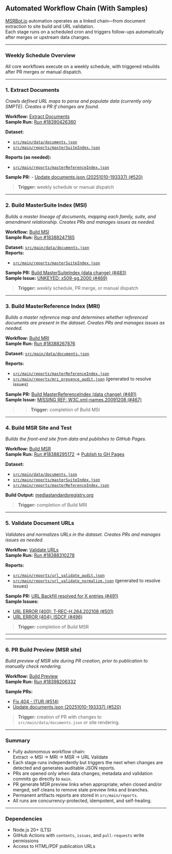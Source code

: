 ## Automated Workflow Chain (With Samples)

[MSRBot.io](https://msrbot.io/) automation operates as a linked chain—from document extraction to site build and URL validation.  
Each stage runs on a scheduled cron and triggers follow-ups automatically after merges or upstream data changes.

---

### Weekly Schedule Overview
All core workflows execute on a weekly schedule, with triggered rebuilds after PR merges or manual dispatch.

---

### 1. Extract Documents
_Crawls defined URL maps to parse and populate data (currently only SMPTE). Creates a PR if changes are found._

**Workflow:** [Extract Documents](https://github.com/PrZ3r/MSRBot.io/actions/workflows/extract-docs.yml)  
**Sample Run:** [Run #18390426360](https://github.com/PrZ3r/MSRBot.io/actions/runs/18390426360/job/52399243873)

**Dataset:**  
- [`src/main/data/documents.json`](https://github.com/PrZ3r/MSRBot.io/blob/main/src/main/data/documents.json)  
- [`src/main/reports/masterSuiteIndex.json`](https://github.com/PrZ3r/MSRBot.io/blob/main/src/main/reports/masterSuiteIndex.json)

**Reports (as needed):**  
- [`src/main/reports/masterReferenceIndex.json`](https://github.com/PrZ3r/MSRBot.io/blob/main/src/main/reports/masterReferenceIndex.json)

**Sample PR:** - [Update documents.json (20251010-193337) (#520)](https://github.com/PrZ3r/MSRBot.io/pull/520)  

>  **Trigger:** weekly schedule or manual dispatch

---

### 2. Build MasterSuite Index (MSI)
_Builds a master lineage of documents, mapping each family, suite, and amendment relationship. Creates PRs and manages issues as needed._

**Workflow:** [Build MSI](https://github.com/PrZ3r/MSRBot.io/actions/workflows/build-master-suite-index.yml)  
**Sample Run:** [Run #18388247185](https://github.com/PrZ3r/MSRBot.io/actions/runs/18388247185)

**Dataset:** [`src/main/data/documents.json`](https://github.com/PrZ3r/MSRBot.io/blob/main/src/main/data/documents.json)  
**Reports:**  
- [`src/main/reports/masterSuiteIndex.json`](https://github.com/PrZ3r/MSRBot.io/blob/main/src/main/reports/masterSuiteIndex.json)

**Sample PR:** [Build MasterSuiteIndex (data change) (#483)](https://github.com/PrZ3r/MSRBot.io/pull/483)  
**Sample Issue:** [UNKEYED: x509-sg.2000 (#469)](https://github.com/PrZ3r/MSRBot.io/issues/469)

> **Trigger:** weekly schedule, PR merge, or manual dispatch

---

### 3. Build MasterReference Index (MRI)
_Builds a master reference map and determines whether referenced documents are present in the dataset. Creates PRs and manages issues as needed._

**Workflow:** [Build MRI](https://github.com/PrZ3r/MSRBot.io/actions/workflows/build-master-reference-index.yml)  
**Sample Run:** [Run #18388267876](https://github.com/PrZ3r/MSRBot.io/actions/runs/18388267876)

**Dataset:** [`src/main/data/documents.json`](https://github.com/PrZ3r/MSRBot.io/blob/main/src/main/data/documents.json)

**Reports:**  
- [`src/main/reports/masterReferenceIndex.json`](https://github.com/PrZ3r/MSRBot.io/blob/main/src/main/reports/masterReferenceIndex.json)  
- [`src/main/reports/mri_presence_audit.json`](https://github.com/PrZ3r/MSRBot.io/blob/main/src/main/reports/mri_presence_audit.json) (generated to resolve issues)

**Sample PR:** [Build MasterReferenceIndex (data change) (#481)](https://github.com/PrZ3r/MSRBot.io/pull/481)  
**Sample Issue:** [MISSING REF: W3C.xml-names.20091208 (#467)](https://github.com/PrZ3r/MSRBot.io/issues/467)

> > **Trigger:** completion of Build MSI

---

### 4. Build MSR Site and Test
_Builds the front-end site from data and publishes to GitHub Pages._

**Workflow:** [Build MSR](https://github.com/PrZ3r/MSRBot.io/actions/workflows/build-msr-site.yml)  
**Sample Run:** [Run #18388295172](https://github.com/PrZ3r/MSRBot.io/actions/runs/18388295172) → [Publish to GH Pages](https://github.com/PrZ3r/MSRBot.io/actions/runs/18388308918)

**Dataset:**  
- [`src/main/data/documents.json`](https://github.com/PrZ3r/MSRBot.io/blob/main/src/main/data/documents.json)  
- [`src/main/reports/masterSuiteIndex.json`](https://github.com/PrZ3r/MSRBot.io/blob/main/src/main/reports/masterSuiteIndex.json)  
- [`src/main/reports/masterReferenceIndex.json`](https://github.com/PrZ3r/MSRBot.io/blob/main/src/main/reports/masterReferenceIndex.json)

**Build Output:** [mediastandardsregistry.org](https://mediastandardsregistry.org/)

> **Trigger:** completion of Build MRI

---

### 5. Validate Document URLs
_Validates and normalizes URLs in the dataset. Creates PRs and manages issues as needed._

**Workflow:** [Validate URLs](https://github.com/PrZ3r/MSRBot.io/actions/workflows/validate-urls.yml)  
**Sample Run:** [Run #18388310278](https://github.com/PrZ3r/MSRBot.io/actions/runs/18388310278)

**Reports:**  
- [`src/main/reports/url_validate_audit.json`](https://github.com/PrZ3r/MSRBot.io/blob/main/src/main/reports/url_validate_audit.json)  
- [`src/main/reports/url_validate_normalize.json`](https://github.com/PrZ3r/MSRBot.io/blob/main/src/main/reports/url_validate_normalize.json) (generated to resolve issues)

**Sample PR:** [URL Backfill resolved for X entries (#491)](https://github.com/PrZ3r/MSRBot.io/pull/491)  
**Sample Issues:**  
- [URL ERROR (400): T-REC-H.264.202108 (#501)](https://github.com/PrZ3r/MSRBot.io/issues/501)  
- [URL ERROR (404): ISDCF (#496)](https://github.com/PrZ3r/MSRBot.io/issues/496)

> **Trigger:** completion of Build MSR

---

---

### 6. PR Build Preview (MSR site)
_Build preview of MSR site during PR creation, prior to publication to manually check rendering._

**Workflow:** [Build Preview](https://github.com/PrZ3r/MSRBot.io/actions/workflows/pr-build-preview.yml)  
**Sample Run:** [Run #18398206332](https://github.com/PrZ3r/MSRBot.io/actions/runs/18398206332)

**Sample PRs:** 
- [Fix 404 - ITUR (#514)](https://github.com/PrZ3r/MSRBot.io/pull/514)  
- [Update documents.json (20251010-193337) (#520)](https://github.com/PrZ3r/MSRBot.io/pull/520)  

> **Trigger:** creation of PR with changes to `src/main/data/documents.json` or site rendering. 

---

### Summary
- Fully autonomous workflow chain:  
  Extract → MSI → MRI → MSR → URL Validate  
- Each stage runs independently but triggers the next when changes are detected and generates auditable JSON reports.  
- PRs are opened only when data changes; metadata and validation commits go directly to `main`. 
- PR generate MSR preview links when appropriate; when closed and/or merged, self cleans to remove stale preview links and branches. 
- Permanent artifacts reports are stored in `src/main/reports`.  
- All runs are concurrency-protected, idempotent, and self-healing.

---

### Dependencies
- Node.js 20+ (LTS)  
- GitHub Actions with `contents`, `issues`, and `pull-requests` write permissions  
- Access to HTML/PDF publication URLs